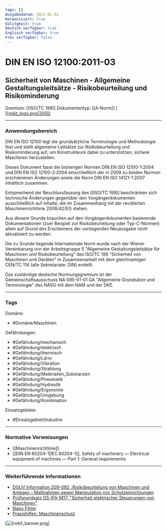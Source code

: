 ```yaml
---
tags: []
Ausgabedatum: 2011-01-01
Harmonisiert: true
Gülitgkeit: true
Deutsch verfügbar: true
Englisch verfügbar: true
Frei verfügbar: false
---
```


# DIN EN ISO 12100:2011-03
## Sicherheit von Maschinen - Allgemeine Gestaltungsleitsätze - Risikobeurteilung und Risikominderung

Gremium: [[ISO/TC 199]]
Dokumententyp: [[A-Norm]]
[![[rokit_logo.png|200]]](https://public-robots.de/)

***
### Anwendungsbereich

DIN EN ISO 12100 legt die grundsätzliche Terminologie und Methodologie fest und stellt allgemeine Leitsätze zur Risikobeurteilung und Risikominderung auf, um Konstrukteure dabei zu unterstützen, sichere Maschinen herzustellen.

Dieses Dokument fasst die bisherigen Normen DIN EN ISO 12100-1:2004 und DIN EN ISO 12100-2:2004 einschließlich der in 2009 zu beiden Normen erschienenen Änderungen sowie die Norm DIN EN ISO 14121-1:2007 inhaltlich zusammen.

Entsprechend der Beschlussfassung des [[ISO/TC 199]] beschränken sich technische Änderungen gegenüber den Vorgängerdokumenten ausschließlich auf Inhalte, die im Zusammenhang mit der revidierten Maschinenrichtlinie 2006/42/EG stehen.

Aus diesem Grunde brauchen auf den Vorgängerdokumenten basierende Dokumentationen (zum Beispiel zur Risikobeurteilung oder Typ-C-Normen) allein auf Grund des Erscheinens der vorliegenden Neuausgabe nicht aktualisiert zu werden.

Die zu Grunde liegende Internationale Norm wurde nach der Wiener Vereinbarung von der Arbeitsgruppe 5 "Allgemeine Gestaltungsleitsätze für Maschinen und Risikobeurteilung" des ISO/TC 199 "Sicherheit von Maschinen und Geräten" in Zusammenarbeit mit dem gleichnamigen CEN/TC 114 (alle Sekretariate: DIN) erstellt.

Das zuständige deutsche Normungsgremium ist der Gemeinschaftsausschuss NA 095-01-01 GA "Allgemeine Grundsätze und Terminologie" des NASG mit dem NAM und der DKE.
***
### Tags

Domäne:
- #Domäne/Maschinen 

Gefährdungen:
- #Gefährdung/mechanisch 
- #Gefährdung/elektrisch 
- #Gefährdung/thermisch
- #Gefährdung/Lärm
- #Gefährdung/Vibration
- #Gefährdung/Strahlung
- #Gefährdung/Materialien_Substanzen
- #Gefährdung/Pneumatik 
- #Gefährdung/Hydraulik 
- #Gefährdung/Ergonomie
- #Gefährdung/Umgebung
- #Gefährdung/Kombination

Einsatzgebiete:
- #Einsatzgebiet/Industrie 

***
### Normative Verweisungen

- [[Maschinenrichtlinie]]
- [[DIN EN 60204-1|IEC 60204-1]], Safety of machinery — Electrical equipment of machines — Part 1: General requirements


***
### Weiterführende Informationen

 - [DGUV Information 209-092 „Risikobeurteilung von Maschinen und Anlagen – Maßnahmen gegen Manipulation von Schutzeinrichtungen](https://publikationen.dguv.de/widgets/pdf/download/article/3524)
 - [Prüfgrundsatz GS-IFA-M17: "Sicherheit elektrischer Steuerungen von Maschinen"](https://www.dguv.de/dguv-test/prod-pruef-zert/pruefgrundsaetze-erfahrung/pruefgrundsaetze/ifa/index.jsp)
- [Napo Filme](https://www.tube.dguv.de/channel/95987/napo)
- [Praxishilfen: Maschinenschutz](https://www.dguv.de/ifa/praxishilfen/praxishilfen-maschinenschutz/index.jsp)

[![[rokit_banner.png]](https://public-robots.de/)
